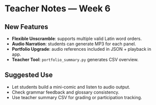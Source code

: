 # Teacher Notes — Week 6

## New Features
- **Flexible Unscramble**: supports multiple valid Latin word orders.
- **Audio Narration**: students can generate MP3 for each panel.
- **Portfolio Upgrade**: audio references included in JSON + playback in app.
- **Teacher Tool**: `portfolio_summary.py` generates CSV overview.

## Suggested Use
- Let students build a mini-comic and listen to audio output.
- Check grammar feedback and glossary consistency.
- Use teacher summary CSV for grading or participation tracking.
